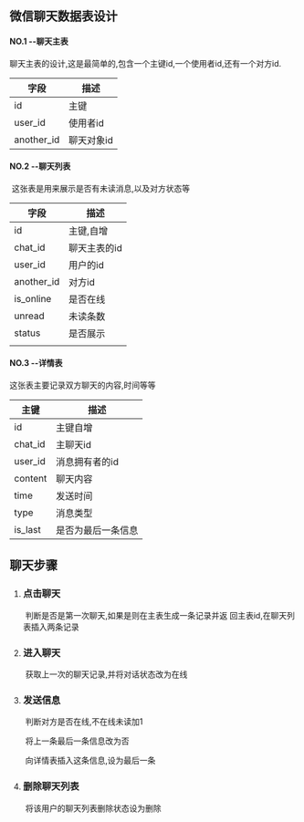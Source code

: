 ## 微信聊天数据表设计

#### NO.1	--聊天主表

​	聊天主表的设计,这是最简单的,包含一个主键id,一个使用者id,还有一个对方id.

| 字段       | 描述       |
| ---------- | ---------- |
| id         | 主键       |
| user_id    | 使用者id   |
| another_id | 聊天对象id |



#### NO.2	--聊天列表

​	这张表是用来展示是否有未读消息,以及对方状态等



| 字段       | 描述         |
| ---------- | ------------ |
| id         | 主键,自增    |
| chat_id    | 聊天主表的id |
| user_id    | 用户的id     |
| another_id | 对方id       |
| is_online  | 是否在线     |
| unread     | 未读条数     |
| status     | 是否展示     |
|            |              |

#### NO.3	--详情表

这张表主要记录双方聊天的内容,时间等等

| 主键    | 描述               |
| ------- | ------------------ |
| id      | 主键自增           |
| chat_id | 主聊天id           |
| user_id | 消息拥有者的id     |
| content | 聊天内容           |
| time    | 发送时间           |
| type    | 消息类型           |
| is_last | 是否为最后一条信息 |

## 聊天步骤

1. ### 点击聊天

   ​	判断是否是第一次聊天,如果是则在主表生成一条记录并返	回主表id,在聊天列表插入两条记录

2. ### 进入聊天

   ​	获取上一次的聊天记录,并将对话状态改为在线

3. ### 发送信息

   ​	判断对方是否在线,不在线未读加1

   ​	将上一条最后一条信息改为否

   ​	向详情表插入这条信息,设为最后一条

4. ### 删除聊天列表

   ​	将该用户的聊天列表删除状态设为删除